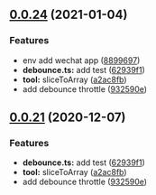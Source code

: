 ## [0.0.24](https://github.com/citrusjunoss/qzd-utils/compare/v0.0.20...v0.0.24) (2021-01-04)


### Features

* env add wechat app ([8899697](https://github.com/citrusjunoss/qzd-utils/commit/8899697f0ed91ef0ab6428237e5248838f735d2d))
* **debounce.ts:** add test ([62939f1](https://github.com/citrusjunoss/qzd-utils/commit/62939f19299ac31c09c298067cc079e28e06ce55))
* **tool:** sliceToArray ([a2ac8fb](https://github.com/citrusjunoss/qzd-utils/commit/a2ac8fbda5d522c1d0b684f91eaa5d4162a674ed))
* add debounce throttle ([932590e](https://github.com/citrusjunoss/qzd-utils/commit/932590e60ac3411b0253bf742db16d9cc23f24be))



## [0.0.21](https://github.com/citrusjunoss/qzd-utils/compare/v0.0.20...v0.0.21) (2020-12-07)


### Features

* **debounce.ts:** add test ([62939f1](https://github.com/citrusjunoss/qzd-utils/commit/62939f19299ac31c09c298067cc079e28e06ce55))
* **tool:** sliceToArray ([a2ac8fb](https://github.com/citrusjunoss/qzd-utils/commit/a2ac8fbda5d522c1d0b684f91eaa5d4162a674ed))
* add debounce throttle ([932590e](https://github.com/citrusjunoss/qzd-utils/commit/932590e60ac3411b0253bf742db16d9cc23f24be))



